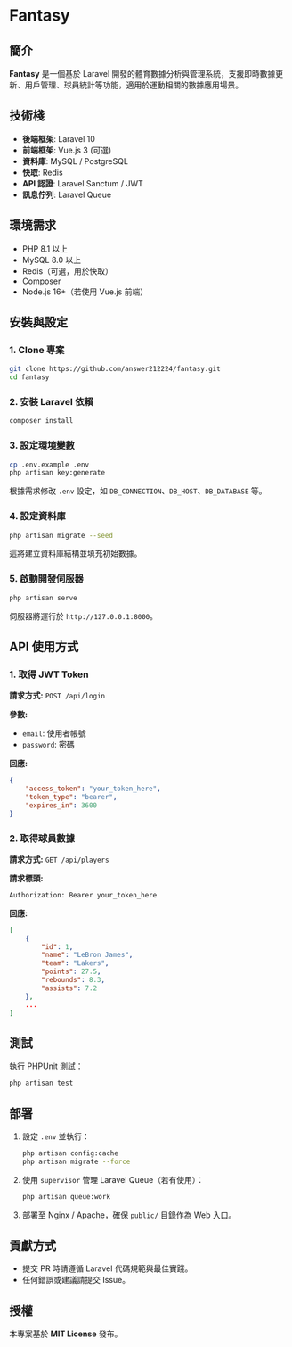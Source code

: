 # Fantasy

## 簡介
**Fantasy** 是一個基於 Laravel 開發的體育數據分析與管理系統，支援即時數據更新、用戶管理、球員統計等功能，適用於運動相關的數據應用場景。

## 技術棧
- **後端框架**: Laravel 10
- **前端框架**: Vue.js 3 (可選)
- **資料庫**: MySQL / PostgreSQL
- **快取**: Redis
- **API 認證**: Laravel Sanctum / JWT
- **訊息佇列**: Laravel Queue

## 環境需求
- PHP 8.1 以上
- MySQL 8.0 以上
- Redis（可選，用於快取）
- Composer
- Node.js 16+（若使用 Vue.js 前端）

## 安裝與設定

### 1. Clone 專案
```sh
git clone https://github.com/answer212224/fantasy.git
cd fantasy
```

### 2. 安裝 Laravel 依賴
```sh
composer install
```

### 3. 設定環境變數
```sh
cp .env.example .env
php artisan key:generate
```
根據需求修改 `.env` 設定，如 `DB_CONNECTION`、`DB_HOST`、`DB_DATABASE` 等。

### 4. 設定資料庫
```sh
php artisan migrate --seed
```
這將建立資料庫結構並填充初始數據。

### 5. 啟動開發伺服器
```sh
php artisan serve
```
伺服器將運行於 `http://127.0.0.1:8000`。

## API 使用方式

### 1. 取得 JWT Token
**請求方式:** `POST /api/login`

**參數:**
- `email`: 使用者帳號
- `password`: 密碼

**回應:**
```json
{
    "access_token": "your_token_here",
    "token_type": "bearer",
    "expires_in": 3600
}
```

### 2. 取得球員數據
**請求方式:** `GET /api/players`

**請求標頭:**
```sh
Authorization: Bearer your_token_here
```

**回應:**
```json
[
    {
        "id": 1,
        "name": "LeBron James",
        "team": "Lakers",
        "points": 27.5,
        "rebounds": 8.3,
        "assists": 7.2
    },
    ...
]
```

## 測試
執行 PHPUnit 測試：
```sh
php artisan test
```

## 部署
1. 設定 `.env` 並執行：
   ```sh
   php artisan config:cache
   php artisan migrate --force
   ```
2. 使用 `supervisor` 管理 Laravel Queue（若有使用）：
   ```sh
   php artisan queue:work
   ```
3. 部署至 Nginx / Apache，確保 `public/` 目錄作為 Web 入口。

## 貢獻方式
- 提交 PR 時請遵循 Laravel 代碼規範與最佳實踐。
- 任何錯誤或建議請提交 Issue。

## 授權
本專案基於 **MIT License** 發布。
